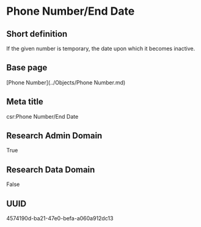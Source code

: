 # Phone Number/End Date
## Short definition
If the given number is temporary, the date upon which it becomes inactive.
## Base page
[Phone Number](../Objects/Phone Number.md)
## Meta title
csr:Phone Number/End Date
## Research Admin Domain
True
## Research Data Domain
False
## UUID
4574190d-ba21-47e0-befa-a060a912dc13
